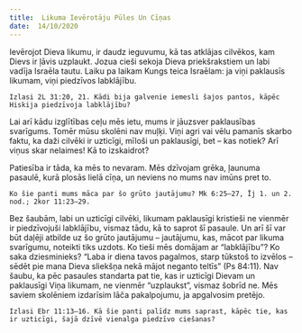 ```yaml
---
title:  Likuma Ievērotāju Pūles Un Cīņas
date:  14/10/2020
---
```


Ievērojot Dieva likumu, ir daudz ieguvumu, kā tas atklājas cilvēkos, kam Dievs ir ļāvis uzplaukt. Jozua cieši sekoja Dieva priekšrakstiem un labi vadīja Israēla tautu. Laiku pa laikam Kungs teica Israēlam: ja viņi paklausīs likumam, viņi piedzīvos labklājību.

`Izlasi 2L 31:20, 21. Kādi bija galvenie iemesli šajos pantos, kāpēc Hiskija piedzīvoja labklājību?`

Lai arī kādu izglītības ceļu mēs ietu, mums ir jāuzsver paklausības svarīgums. Tomēr mūsu skolēni nav muļķi. Viņi agri vai vēlu pamanīs skarbo faktu, ka daži cilvēki ir uzticīgi, mīloši un paklausīgi, bet – kas notiek? Arī viņus skar nelaimes! Kā to izskaidrot?

Patiesība ir tāda, ka mēs to nevaram. Mēs dzīvojam grēka, ļaunuma pasaulē, kurā plosās lielā cīņa, un neviens no mums nav imūns pret to.

`Ko šie panti mums māca par šo grūto jautājumu? Mk 6:25–27, Īj 1. un 2. nod.; 2kor 11:23–29.`

Bez šaubām, labi un uzticīgi cilvēki, likumam paklausīgi kristieši ne vienmēr ir piedzīvojuši labklājību, vismaz tādu, kā to saprot šī pasaule. Un arī šī var būt daļēji atbilde uz šo grūto jautājumu – jautājumu, kas, mācot par likuma svarīgumu, noteikti tiks uzdots. Ko tieši mēs domājam ar “labklājību”? Ko saka dziesminieks? “Laba ir diena tavos pagalmos, starp tūkstoš to izvēlos – sēdēt pie mana Dieva sliekšņa nekā mājot neganto teltīs” (Ps 84:11). Nav šaubu, ka pēc pasaules standarta pat tie, kas ir uzticīgi Dievam un paklausīgi Viņa likumam, ne vienmēr “uzplaukst”, vismaz šobrīd ne. Mēs saviem skolēniem izdarīsim lāča pakalpojumu, ja apgalvosim pretējo.

`Izlasi Ebr 11:13–16. Kā šie panti palīdz mums saprast, kāpēc tie, kas ir uzticīgi, šajā dzīvē vienalga piedzīvo ciešanas?`